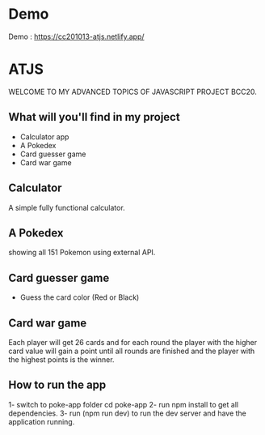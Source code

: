 # Demo
Demo : https://cc201013-atjs.netlify.app/

# ATJS
WELCOME TO MY ADVANCED TOPICS OF JAVASCRIPT PROJECT BCC20.


## What will you'll find in my project
- Calculator app
- A Pokedex
- Card guesser game
- Card war game

## Calculator
A simple fully functional calculator.

## A Pokedex
showing all 151 Pokemon using external API.

## Card guesser game 
- Guess the card color (Red or Black) 

## Card war game
Each player will get 26 cards and for each round the player with the higher card value will gain a point until all rounds are
finished and the player with the highest points is the winner.

## How to run the app
1- switch to poke-app folder cd poke-app
2- run npm install to get all dependencies.
3- run (npm run dev) to run the dev server and have the application running.


